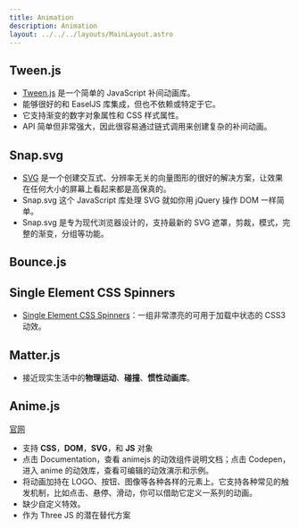 ```yaml
---
title: Animation
description: Animation
layout: ../../../layouts/MainLayout.astro
---
```


## Tween.js

- [Tween.js](https://github.com/tweenjs/tween.js) 是一个简单的 JavaScript 补间动画库。
- 能够很好的和 EaselJS 库集成，但也不依赖或特定于它。
- 它支持渐变的数字对象属性和 CSS 样式属性。
- API 简单但非常强大，因此很容易通过链式调用来创建复杂的补间动画。

## Snap.svg
- [SVG](http://snapsvg.io/) 是一个创建交互式、分辨率无关的向量图形的很好的解决方案，让效果在任何大小的屏幕上看起来都是高保真的。
- Snap.svg 这个 JavaScript 库处理 SVG 就如你用 jQuery 操作 DOM 一样简单。
- Snap.svg 是专为现代浏览器设计的，支持最新的 SVG 遮罩，剪裁，模式，完整的渐变，分组等功能。

## Bounce.js

## Single Element CSS Spinners

- [Single Element CSS Spinners](https://projects.lukehaas.me/css-loaders/)：一组非常漂亮的可用于加载中状态的 CSS3 动效。

## Matter.js
- 接近现实生活中的**物理运动**、**碰撞**、**惯性动画库**。

## Anime.js
[官网](https://www.animejs.cn/)
- 支持 **CSS**，**DOM**，**SVG**，和 **JS** 对象
- 点击 Documentation，查看 animejs 的动效组件说明文档；点击 Codepen，进入 anime 的动效库，查看可编辑的动效演示和示例。
- 将动画加持在 LOGO、按钮、图像等各种各样的元素上。它支持各种常见的触发机制，比如点击、悬停、滑动，你可以借助它定义一系列的动画。
- 缺少自定义特效。
- 作为 Three JS 的潜在替代方案